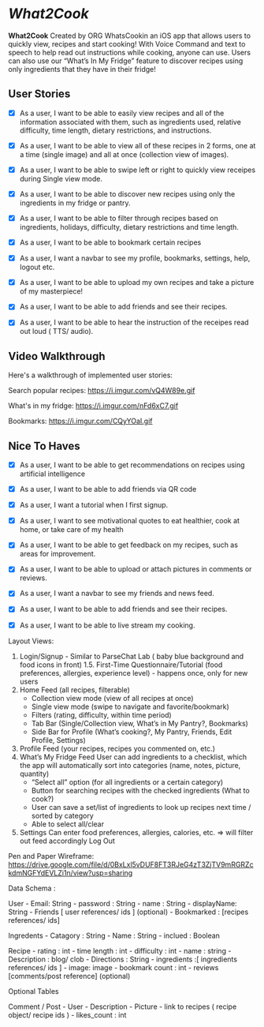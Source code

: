 # *What2Cook*

**What2Cook** Created by ORG WhatsCookin an iOS app that allows users to quickly view, recipes and start cooking! With Voice Command and text to speech to help read out instructions while cooking, anyone can use. Users can also use our “What’s In My Fridge” feature to discover recipes using only ingredients that they have in their fridge!

## User Stories

- [X] As a user, I want to be able to easily view recipes and all of the information associated with them, such as ingredients used, relative difficulty, time length, dietary restrictions, and instructions.
- [X] As a user, I want to be able to view all of these recipes in 2 forms, one at a time (single image) and all at once (collection view of images).
- [X] As a user, I want to be able to swipe left or right to quickly view receipes during Single view mode. 
- [X] As a user, I want to be able to discover new recipes using only the ingredients in my fridge or pantry.
- [X] As a user, I want to be able to filter through recipes based on ingredients, holidays, difficulty, dietary restrictions and time length.
- [X] As a user, I want to be able to bookmark certain recipes
- [X] As a user, I want a navbar to see my profile, bookmarks, settings, help, logout etc.
- [X] As a user, I want to be able to upload my own recipes and take a picture of my masterpiece!
- [X] As a user, I want to be able to add friends and see their recipes.
- [X] As a user, I want to be able to hear the instruction of the receipes read out loud ( TTS/ audio).



## Video Walkthrough
Here's a walkthrough of implemented user stories:

Search popular recipes:
https://i.imgur.com/vQ4W89e.gif

What's in my fridge:
https://i.imgur.com/nFd6xC7.gif

Bookmarks:
https://i.imgur.com/CQyYOaI.gif




## Nice To Haves
- [X] As a user, I want to be able to get recommendations on recipes using artificial intelligence
- [X] As a user, I want to be able to add friends via QR code
- [X] As a user, I want a tutorial when I first signup.
- [X] As a user, I want to see motivational quotes to eat healthier, cook at home, or take care of my health
- [X] As a user, I want  to be able to get feedback on my recipes, such as areas for improvement.
- [X] As a user, I want to be able to upload or attach pictures in comments or reviews.
- [X] As a user, I want a navbar to see my friends and news feed.
- [X] As a user, I want to be able to add friends and see their recipes.
- [X] As a user, I want to be able to live stream my cooking.







Layout Views:

1. Login/Signup - Similar to ParseChat Lab ( baby blue background and food icons in front)
1.5. First-Time Questionnaire/Tutorial (food preferences, allergies, experience level) - happens once, only for new users
2. Home Feed (all recipes, filterable)
    - Collection view mode (view of all recipes at once)
    - Single view mode (swipe to navigate and favorite/bookmark)
    - Filters (rating, difficulty, within time period)
    - Tab Bar (Single/Collection view, What’s in My Pantry?, Bookmarks)
    - Side Bar for Profile (What’s cooking?, My Pantry, Friends, Edit Profile, Settings)
3. Profile Feed (your recipes, recipes you commented on, etc.)
4. What’s My Fridge Feed
User can add ingredients to a checklist, which the app will automatically sort into categories (name, notes, picture, quantity)
    - “Select all” option (for all ingredients or a certain category)
    - Button for searching recipes with the checked ingredients (What to cook?)
    - User can save a set/list of ingredients to look up recipes next time / sorted by category
    - Able to select all/clear
5. Settings
Can enter food preferences, allergies, calories, etc. => will filter out feed accordingly
Log Out



Pen and Paper Wireframe:
https://drive.google.com/file/d/0BxLxl5vDUF8FT3RJeG4zT3ZjTV9mRGRZckdmNGFYdEVLZi1n/view?usp=sharing

Data Schema : 

User
    - Email: String
    - password : String
    - name : String
    - displayName: String
    - Friends [ user references/ ids  ] (optional) 
    - Bookmarked : [recipes references/ ids]  

Ingredents
    - Catagory : String
    - Name : String
    - inclued : Boolean

 
 Recipe 
    - rating : int
    - time length : int
    - difficulty : int 
    - name : string 
    - Description : blog/ clob
    - Directions : String
    - ingredients :[ ingredients references/ ids ]
    - image: image
    - bookmark count : int 
    - reviews [comments/post reference] (optional)
    
Optional Tables 

 Comment / Post 
    - User 
    - Description 
    - Picture 
    - link to recipes ( recipe object/ recipe ids ) 
    - likes_count : int 
    
    
    

